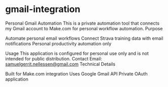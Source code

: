 # gmail-integration
Personal Gmail Automation
This is a private automation tool that connects my Gmail account to Make.com for personal workflow automation.
Purpose

Automate personal email workflows
Connect Strava training data with email notifications
Personal productivity automation only

Usage
This application is configured for personal use only and is not intended for public distribution.
Contact
Email: samuelgerrit.nellessen@gmail.com
Technical Details

Built for Make.com integration
Uses Google Gmail API
Private OAuth application
